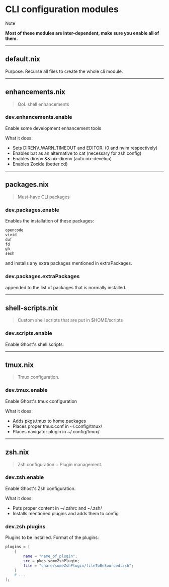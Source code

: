 # CLI configuration modules

> [!NOTE]
> **Most of these modules are inter-dependent, make sure you enable all of them.**

---

## default.nix 

Purpose: Recurse all files to create the whole cli module.

---

## enhancements.nix

> QoL shell enhancements

### dev.enhancements.enable

Enable some development enhancement tools

What it does:

- Sets DIRENV_WARN_TIMEOUT and EDITOR. (0 and nvim respectively)
- Enables bat as an alternative to cat (necessary for zsh config)
- Enables direnv && nix-direnv (auto nix-develop)
- Enables Zoxide (better cd)

---

## packages.nix

> Must-have CLI packages

### dev.packages.enable

Enables the installation of these packages:
```txt
opencode
vivid
duf
fd
gh
sesh
```

and installs any extra packages mentioned in extraPackages.

### dev.packages.extraPackages

appended to the list of packages that is normally installed.

---

## shell-scripts.nix

> Custom shell scripts that are put in $HOME/scripts 

### dev.scripts.enable

Enable Ghost's shell scripts.

---

## tmux.nix

> Tmux configuration.

### dev.tmux.enable

Enable Ghost's tmux configuration

What it does:
- Adds pkgs.tmux to home.packages
- Places proper tmux.conf in ~/.config/tmux/
- Places navigator plugin in ~/.config/tmux/

---

## zsh.nix

> Zsh configuration + Plugin management.

### dev.zsh.enable

Enable Ghost's Zsh configuration.

What it does: 
- Puts proper content in ~/.zshrc and ~/.zsh/
- Installs mentioned plugins and adds them to config

### dev.zsh.plugins

Plugins to be installed. 
Format of the plugins:

```nix
plugins = [
    {
        name = "name_of_plugin";
        src = pkgs.someZshPlugin;
        file = "share/someZshPlugin/fileToBeSourced.zsh";
    }
    # ...
];
```

